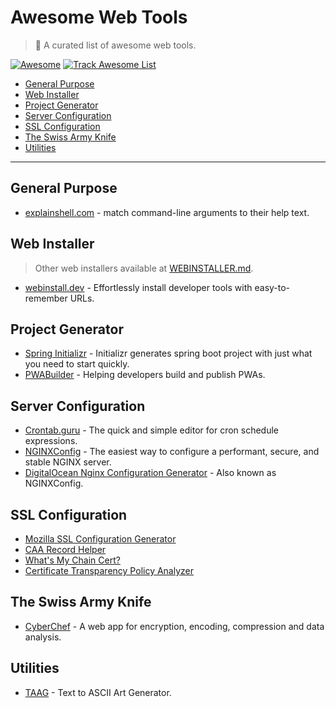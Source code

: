 # Awesome Web Tools

> 🎉 A curated list of awesome web tools.

[![Awesome](https://raw.githubusercontent.com/sindresorhus/awesome/main/media/badge.svg)](https://github.com/sindresorhus/awesome) 
[![Track Awesome List](https://www.trackawesomelist.com/badge.svg)](https://www.trackawesomelist.com)

- [General Purpose](#general-purpose)
- [Web Installer](#web-installer)
- [Project Generator](#project-generator)
- [Server Configuration](#server-configuration)
- [SSL Configuration](#ssl-configuration)
- [The Swiss Army Knife](#the-swiss-army-knife)
- [Utilities](#utilities)

---

## General Purpose

- [explainshell.com](https://explainshell.com/) - match command-line arguments to their help text.

## Web Installer

> Other web installers available at [WEBINSTALLER.md](WEBINSTALLER.md).

- [webinstall.dev](https://webinstall.dev/) - Effortlessly install developer tools with easy-to-remember URLs.

## Project Generator

- [Spring Initializr](https://start.spring.io/) - Initializr generates spring boot project with just what you need to start quickly.
- [PWABuilder](https://www.pwabuilder.com/) - Helping developers build and publish PWAs.

## Server Configuration

- [Crontab.guru](https://crontab.guru/) - The quick and simple editor for cron schedule expressions.
- [NGINXConfig](https://nginxconfig.io/) - The easiest way to configure a performant, secure, and stable NGINX server.
- [DigitalOcean Nginx Configuration Generator](https://www.digitalocean.com/community/tools/nginx) - Also known as NGINXConfig.

## SSL Configuration

- [Mozilla SSL Configuration Generator](https://ssl-config.mozilla.org/)
- [CAA Record Helper](https://sslmate.com/caa/)
- [What's My Chain Cert?](https://whatsmychaincert.com/)
- [Certificate Transparency Policy Analyzer](https://sslmate.com/labs/ct_policy_analyzer/)

## The Swiss Army Knife

- [CyberChef](https://gchq.github.io/CyberChef) - A web app for encryption, encoding, compression and data analysis.

## Utilities

- [TAAG](http://patorjk.com/software/taag) - Text to ASCII Art Generator.

